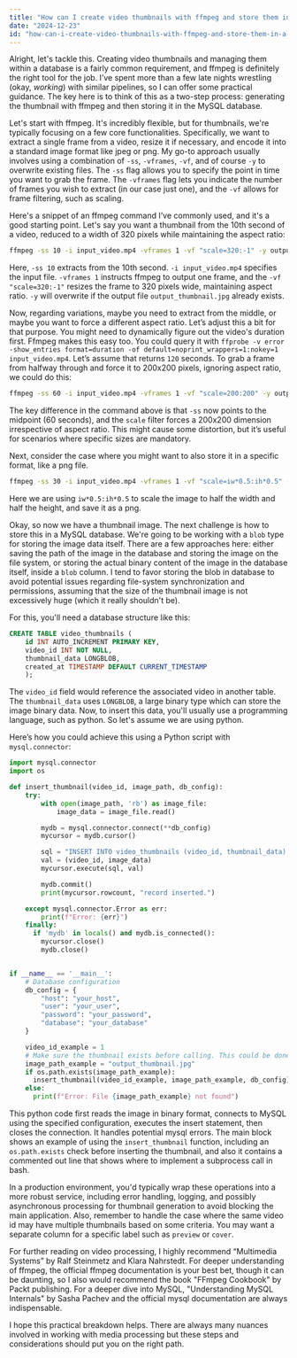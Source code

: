 ```yaml
---
title: "How can I create video thumbnails with ffmpeg and store them in a MySQL database?"
date: "2024-12-23"
id: "how-can-i-create-video-thumbnails-with-ffmpeg-and-store-them-in-a-mysql-database"
---
```


Alright, let's tackle this. Creating video thumbnails and managing them within a database is a fairly common requirement, and ffmpeg is definitely the right tool for the job. I’ve spent more than a few late nights wrestling (okay, *working*) with similar pipelines, so I can offer some practical guidance. The key here is to think of this as a two-step process: generating the thumbnail with ffmpeg and then storing it in the MySQL database.

Let's start with ffmpeg. It's incredibly flexible, but for thumbnails, we're typically focusing on a few core functionalities. Specifically, we want to extract a single frame from a video, resize it if necessary, and encode it into a standard image format like jpeg or png. My go-to approach usually involves using a combination of `-ss`, `-vframes`, `-vf`, and of course `-y` to overwrite existing files. The `-ss` flag allows you to specify the point in time you want to grab the frame. The `-vframes` flag lets you indicate the number of frames you wish to extract (in our case just one), and the `-vf` allows for frame filtering, such as scaling.

Here's a snippet of an ffmpeg command I’ve commonly used, and it's a good starting point. Let's say you want a thumbnail from the 10th second of a video, reduced to a width of 320 pixels while maintaining the aspect ratio:

```bash
ffmpeg -ss 10 -i input_video.mp4 -vframes 1 -vf "scale=320:-1" -y output_thumbnail.jpg
```

Here, `-ss 10` extracts from the 10th second. `-i input_video.mp4` specifies the input file. `-vframes 1` instructs ffmpeg to output one frame, and the `-vf "scale=320:-1"` resizes the frame to 320 pixels wide, maintaining aspect ratio. `-y` will overwrite if the output file `output_thumbnail.jpg` already exists.

Now, regarding variations, maybe you need to extract from the middle, or maybe you want to force a different aspect ratio. Let’s adjust this a bit for that purpose. You might need to dynamically figure out the video's duration first. Ffmpeg makes this easy too. You could query it with `ffprobe -v error -show_entries format=duration -of default=noprint_wrappers=1:nokey=1 input_video.mp4`. Let’s assume that returns `120` seconds. To grab a frame from halfway through and force it to 200x200 pixels, ignoring aspect ratio, we could do this:

```bash
ffmpeg -ss 60 -i input_video.mp4 -vframes 1 -vf "scale=200:200" -y output_thumbnail2.jpg
```

The key difference in the command above is that `-ss` now points to the midpoint (60 seconds), and the `scale` filter forces a 200x200 dimension irrespective of aspect ratio. This might cause some distortion, but it’s useful for scenarios where specific sizes are mandatory.

Next, consider the case where you might want to also store it in a specific format, like a png file.

```bash
ffmpeg -ss 30 -i input_video.mp4 -vframes 1 -vf "scale=iw*0.5:ih*0.5" -y output_thumbnail3.png
```
Here we are using `iw*0.5:ih*0.5` to scale the image to half the width and half the height, and save it as a png.

Okay, so now we have a thumbnail image. The next challenge is how to store this in a MySQL database. We're going to be working with a `blob` type for storing the image data itself. There are a few approaches here: either saving the path of the image in the database and storing the image on the file system, or storing the actual binary content of the image in the database itself, inside a `blob` column. I tend to favor storing the blob in database to avoid potential issues regarding file-system synchronization and permissions, assuming that the size of the thumbnail image is not excessively huge (which it really shouldn't be).

For this, you'll need a database structure like this:

```sql
CREATE TABLE video_thumbnails (
    id INT AUTO_INCREMENT PRIMARY KEY,
    video_id INT NOT NULL,
    thumbnail_data LONGBLOB,
    created_at TIMESTAMP DEFAULT CURRENT_TIMESTAMP
    );
```

The `video_id` field would reference the associated video in another table. The `thumbnail_data` uses `LONGBLOB`, a large binary type which can store the image binary data. Now, to insert this data, you'll usually use a programming language, such as python. So let's assume we are using python.

Here’s how you could achieve this using a Python script with `mysql.connector`:

```python
import mysql.connector
import os

def insert_thumbnail(video_id, image_path, db_config):
    try:
        with open(image_path, 'rb') as image_file:
            image_data = image_file.read()

        mydb = mysql.connector.connect(**db_config)
        mycursor = mydb.cursor()

        sql = "INSERT INTO video_thumbnails (video_id, thumbnail_data) VALUES (%s, %s)"
        val = (video_id, image_data)
        mycursor.execute(sql, val)

        mydb.commit()
        print(mycursor.rowcount, "record inserted.")

    except mysql.connector.Error as err:
        print(f"Error: {err}")
    finally:
      if 'mydb' in locals() and mydb.is_connected():
        mycursor.close()
        mydb.close()


if __name__ == '__main__':
    # Database configuration
    db_config = {
        "host": "your_host",
        "user": "your_user",
        "password": "your_password",
        "database": "your_database"
    }

    video_id_example = 1
    # Make sure the thumbnail exists before calling. This could be done after executing the ffmpeg command in bash using subprocess.call()
    image_path_example = "output_thumbnail.jpg"
    if os.path.exists(image_path_example):
      insert_thumbnail(video_id_example, image_path_example, db_config)
    else:
      print(f"Error: File {image_path_example} not found")

```
This python code first reads the image in binary format, connects to MySQL using the specified configuration, executes the insert statement, then closes the connection. It handles potential mysql errors. The main block shows an example of using the `insert_thumbnail` function, including an `os.path.exists` check before inserting the thumbnail, and also it contains a commented out line that shows where to implement a subprocess call in bash.

In a production environment, you'd typically wrap these operations into a more robust service, including error handling, logging, and possibly asynchronous processing for thumbnail generation to avoid blocking the main application. Also, remember to handle the case where the same video id may have multiple thumbnails based on some criteria. You may want a separate column for a specific label such as `preview` or `cover`.

For further reading on video processing, I highly recommend “Multimedia Systems” by Ralf Steinmetz and Klara Nahrstedt. For deeper understanding of ffmpeg, the official ffmpeg documentation is your best bet, though it can be daunting, so I also would recommend the book "FFmpeg Cookbook" by Packt publishing. For a deeper dive into MySQL, "Understanding MySQL Internals" by Sasha Pachev and the official mysql documentation are always indispensable.

I hope this practical breakdown helps. There are always many nuances involved in working with media processing but these steps and considerations should put you on the right path.
